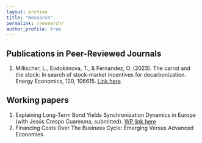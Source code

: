 ```yaml
---
layout: archive
title: "Research"
permalink: /research/
author_profile: true
---
```


## Publications in Peer-Reviewed Journals 

1. Millischer, L., Evdokimova, T., & Fernandez, O. (2023). The carrot and the stock: In search of stock-market incentives for decarbonization. Energy Economics, 120, 106615. [Link here](https://www.sciencedirect.com/science/article/pii/S0140988323001135)


## Working papers

1. Explaining Long-Term Bond Yields Synchronization Dynamics in Europe (with Jesús Crespo Cuaresma, submitted). [WP link here](https://github.com/oscarfergue98/research_files/blob/47284d4525fac05067157c0be1af34508c5b1428/Crespo_Fernandez_2023.pdf)
2. Financing Costs Over The Business Cycle: Emerging Versus Advanced Economies